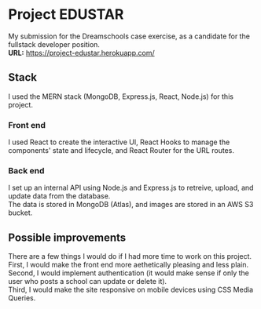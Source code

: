 # Project EDUSTAR

My submission for the Dreamschools case exercise, as a candidate for the fullstack developer position.  
**URL:** https://project-edustar.herokuapp.com/

## Stack

I used the MERN stack (MongoDB, Express.js, React, Node.js) for this project.

### Front end

I used React to create the interactive UI, React Hooks to manage the components' state and lifecycle, and React Router for the URL routes.

### Back end

I set up an internal API using Node.js and Express.js to retreive, upload, and update data from the database.  
The data is stored in MongoDB (Atlas), and images are stored in an AWS S3 bucket.

## Possible improvements

There are a few things I would do if I had more time to work on this project.  
First, I would make the front end more aethetically pleasing and less plain.  
Second, I would implement authentication (it would make sense if only the user who posts a school can update or delete it).  
Third, I would make the site responsive on mobile devices using CSS Media Queries.
